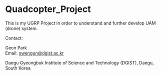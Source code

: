# Quadcopter_Project
This is my UGRP Project in order to understand and further develop UAM (drone) system.

Contact:

Geon Park  
Email: owengun@dgist.ac.kr  

Daegu Gyeongbuk Institute of Science and Technology (DGIST), Daegu, South Korea
